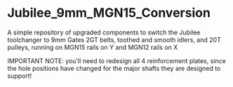 # Jubilee_9mm_MGN15_Conversion
A simple repository of upgraded components to switch the Jubilee toolchanger to 9mm Gates 2GT belts, toothed and smooth idlers, and 20T pulleys, running on MGN15 rails on Y and MGN12 rails on X

IMPORTANT NOTE: you'll need to redesign all 4 reinforcement plates, since the hole positions have changed for the major shafts they are designed to support!
